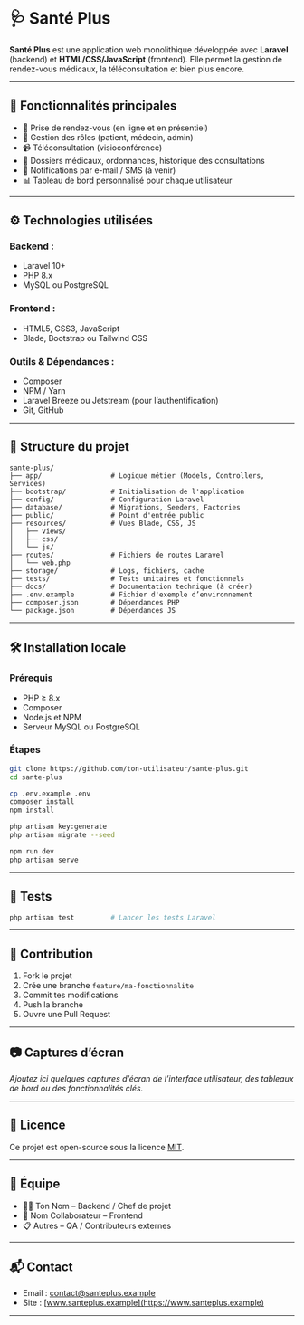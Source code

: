 # 🩺 Santé Plus

**Santé Plus** est une application web monolithique développée avec **Laravel** (backend) et **HTML/CSS/JavaScript** (frontend). Elle permet la gestion de rendez-vous médicaux, la téléconsultation et bien plus encore.

---

## 🚀 Fonctionnalités principales

- 📅 Prise de rendez-vous (en ligne et en présentiel)
- 👤 Gestion des rôles (patient, médecin, admin)
- 📹 Téléconsultation (visioconférence)
- 📄 Dossiers médicaux, ordonnances, historique des consultations
- 🔔 Notifications par e-mail / SMS (à venir)
- 📊 Tableau de bord personnalisé pour chaque utilisateur

---

## ⚙️ Technologies utilisées

### Backend :
- Laravel 10+
- PHP 8.x
- MySQL ou PostgreSQL

### Frontend :
- HTML5, CSS3, JavaScript
- Blade, Bootstrap ou Tailwind CSS

### Outils & Dépendances :
- Composer
- NPM / Yarn
- Laravel Breeze ou Jetstream (pour l’authentification)
- Git, GitHub

---

## 📁 Structure du projet

```
sante-plus/
├── app/                 # Logique métier (Models, Controllers, Services)
├── bootstrap/           # Initialisation de l'application
├── config/              # Configuration Laravel
├── database/            # Migrations, Seeders, Factories
├── public/              # Point d'entrée public
├── resources/           # Vues Blade, CSS, JS
│   ├── views/
│   ├── css/
│   └── js/
├── routes/              # Fichiers de routes Laravel
│   └── web.php
├── storage/             # Logs, fichiers, cache
├── tests/               # Tests unitaires et fonctionnels
├── docs/                # Documentation technique (à créer)
├── .env.example         # Fichier d'exemple d’environnement
├── composer.json        # Dépendances PHP
└── package.json         # Dépendances JS
```

---

## 🛠️ Installation locale

### Prérequis

- PHP ≥ 8.x
- Composer
- Node.js et NPM
- Serveur MySQL ou PostgreSQL

### Étapes

```bash
git clone https://github.com/ton-utilisateur/sante-plus.git
cd sante-plus

cp .env.example .env
composer install
npm install

php artisan key:generate
php artisan migrate --seed

npm run dev
php artisan serve
```

---

## 🧪 Tests

```bash
php artisan test         # Lancer les tests Laravel
```

---

## 🤝 Contribution

1. Fork le projet
2. Crée une branche `feature/ma-fonctionnalite`
3. Commit tes modifications
4. Push la branche
5. Ouvre une Pull Request

---

## 📷 Captures d’écran

_Ajoutez ici quelques captures d’écran de l’interface utilisateur, des tableaux de bord ou des fonctionnalités clés._

---

## 📄 Licence

Ce projet est open-source sous la licence [MIT](LICENSE).

---

## 👥 Équipe

- 👨‍💻 Ton Nom – Backend / Chef de projet
- 🎨 Nom Collaborateur – Frontend
- 📋 Autres – QA / Contributeurs externes

---

## 📬 Contact

- Email : contact@santeplus.example
- Site : [www.santeplus.example](https://www.santeplus.example)

---